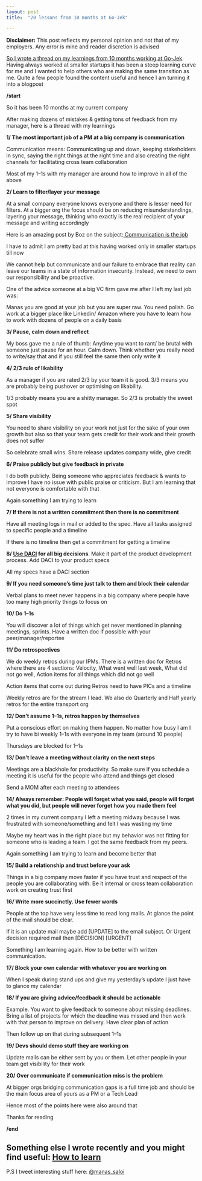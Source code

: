```yaml
---
layout: post
title:  "20 lessons from 10 months at Go-Jek"

---
```


**Disclaimer:** This post reflects my personal opinion and not that of my employers. Any error is mine and reader discretion is advised

[So I wrote a thread on my learnings from 10 months working at Go-Jek](https://twitter.com/manas_saloi/status/1159348295996604416). Having always worked at smaller startups it has been a steep learning curve for me and I wanted to help others who are making the same transition as me. Quite a few people found the content useful and hence I am turning it into a blogpost

**/start**

So it has been 10 months at my current company

After making dozens of mistakes & getting tons of feedback from my manager, here is a thread with my learnings

**1/ The most important job of a PM at a big company is communication**

Communication means: Communicating up and down, keeping stakeholders in sync, saying the right things at the right time and also creating the right channels for facilitating cross team collaboration

Most of my 1–1s with my manager are around how to improve in all of the above

**2/ Learn to filter/layer your message**

At a small company everyone knows everyone and there is lesser need for filters. At a bigger org the focus should be on reducing misunderstandings, layering your message, thinking who exactly is the real recipient of your message and writing accordingly

Here is an amazing post by Boz on the subject:[ Communication is the job](https://web.archive.org/web/20190131140713/http://boz.com/articles/communication-is-the-job.html)

I have to admit I am pretty bad at this having worked only in smaller startups till now

We cannot help but communicate and our failure to embrace that reality can leave our teams in a state of information insecurity. Instead, we need to own our responsibility and be proactive.

One of the advice someone at a big VC firm gave me after I left my last job was:

Manas you are good at your job but you are super raw. You need polish. Go work at a bigger place like Linkedin/ Amazon where you have to learn how to work with dozens of people on a daily basis

**3/ Pause, calm down and reflect**

My boss gave me a rule of thumb: Anytime you want to rant/ be brutal with someone just pause for an hour. Calm down. Think whether you really need to write/say that and if you still feel the same then only write it

**4/ 2/3 rule of likability**

As a manager if you are rated 2/3 by your team it is good. 3/3 means you are probably being pushover or optimising on likability.

1/3 probably means you are a shitty manager. So 2/3 is probably the sweet spot

**5/ Share visibility**

You need to share visibility on your work not just for the sake of your own growth but also so that your team gets credit for their work and their growth does not suffer

So celebrate small wins. Share release updates company wide, give credit

**6/ Praise publicly but give feedback in private**

I do both publicly. Being someone who appreciates feedback & wants to improve I have no issue with public praise or criticism. But I am learning that not everyone is comfortable with that

Again something I am trying to learn

**7/ If there is not a written commitment then there is no commitment**

Have all meeting logs in mail or added to the spec. Have all tasks assigned to specific people and a timeline

If there is no timeline then get a commitment for getting a timeline

**8/ [Use DACI](https://www.atlassian.com/team-playbook/plays/daci) for all big decisions**. Make it part of the product development process. Add DACI to your product specs

All my specs have a DACI section

**9/ If you need someone’s time just talk to them and block their calendar**

Verbal plans to meet never happens in a big company where people have too many high priority things to focus on

**10/ Do 1–1s**

You will discover a lot of things which get never mentioned in planning meetings, sprints. Have a written doc if possible with your peer/manager/reportee

**11/ Do retrospectives**

We do weekly retros during our IPMs. There is a written doc for Retros where there are 4 sections: Velocity, What went well last week, What did not go well, Action items for all things which did not go well

Action items that come out during Retros need to have PICs and a timeline

Weekly retros are for the stream I lead. We also do Quarterly and Half yearly retros for the entire transport org

**12/ Don’t assume 1–1s, retros happen by themselves**

Put a conscious effort on making them happen. No matter how busy I am I try to have bi weekly 1–1s with everyone in my team (around 10 people)

Thursdays are blocked for 1–1s

**13/ Don’t leave a meeting without clarity on the next steps**

Meetings are a blackhole for productivity. So make sure if you schedule a meeting it is useful for the people who attend and things get closed

Send a MOM after each meeting to attendees

**14/ Always remember: People will forget what you said, people will forget what you did, but people will never forget how you made them feel**

2 times in my current company I left a meeting midway because I was frustrated with someone/something and felt I was wasting my time

Maybe my heart was in the right place but my behavior was not fitting for someone who is leading a team. I got the same feedback from my peers.

Again something I am trying to learn and become better that

**15/ Build a relationship and trust before your ask**

Things in a big company move faster if you have trust and respect of the people you are collaborating with. Be it internal or cross team collaboration work on creating trust first

**16/ Write more succinctly. Use fewer words**

People at the top have very less time to read long mails. At glance the point of the mail should be clear.

If it is an update mail maybe add [UPDATE] to the email subject. Or Urgent decision required mail then [DECISION] [URGENT]

Something I am learning again. How to be better with written communication.

**17/ Block your own calendar with whatever you are working on**

When I speak during stand ups and give my yesterday’s update I just have to glance my calendar

**18/ If you are giving advice/feedback it should be actionable**

Example. You want to give feedback to someone about missing deadlines. Bring a list of projects for which the deadline was missed and then work with that person to improve on delivery. Have clear plan of action

Then follow up on that during subsequent 1–1s

**19/ Devs should demo stuff they are working on**

Update mails can be either sent by you or them. Let other people in your team get visibility for their work

**20/ Over communicate if communication miss is the problem**

At bigger orgs bridging communication gaps is a full time job and should be the main focus area of yours as a PM or a Tech Lead

Hence most of the points here were also around that

Thanks for reading

**/end**

## Something else I wrote recently and you might find useful: [How to learn](https://www.linkedin.com/pulse/how-learn-manas-j-saloi/?published=t)

P.S I tweet interesting stuff here: [@manas_saloi](https://twitter.com/manas_saloi)
